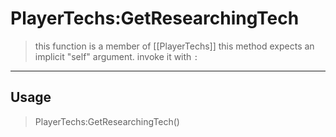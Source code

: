 # PlayerTechs:GetResearchingTech
> this function is a member of [[PlayerTechs]]
> this method expects an implicit "self" argument. invoke it with `:`
-----
## Usage
> PlayerTechs:GetResearchingTech()
